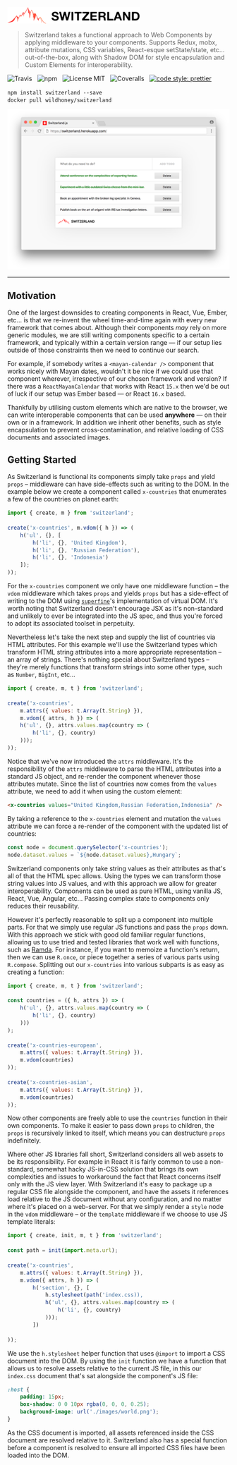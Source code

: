 <img src="media/logo.png" alt="Switzerland" width="300" />

> Switzerland takes a functional approach to Web Components by applying middleware to your components. Supports Redux, mobx, attribute mutations, CSS variables, React-esque setState/state, etc&hellip; out-of-the-box, along with Shadow DOM for style encapsulation and Custom Elements for interoperability.

![Travis](http://img.shields.io/travis/Wildhoney/Switzerland.svg?style=for-the-badge)
&nbsp;
![npm](http://img.shields.io/npm/v/switzerland.svg?style=for-the-badge)
&nbsp;
![License MIT](http://img.shields.io/badge/license-mit-lightgrey.svg?style=for-the-badge)
&nbsp;
![Coveralls](https://img.shields.io/coveralls/Wildhoney/Switzerland.svg?style=for-the-badge)
&nbsp;
[![code style: prettier](https://img.shields.io/badge/code_style-prettier-ff69b4.svg?style=for-the-badge)](https://github.com/prettier/prettier)

`npm install switzerland --save`
<br />
`docker pull wildhoney/switzerland`

![Screenshot](media/screenshot.png)

---

## Motivation

One of the largest downsides to creating components in React, Vue, Ember, etc... is that we re-invent the wheel time-and-time again with every new framework that comes about. Although their components _may_ rely on more generic modules, we are still writing components specific to a certain framework, and typically within a certain version range &mdash; if our setup lies outside of those constraints then we need to continue our search.

For example, if somebody writes a `<mayan-calendar />` component that works nicely with Mayan dates, wouldn't it be nice if we could use that component wherever, irrespective of our chosen framework and version? If there was a `ReactMayanCalendar` that works with React `15.x` then we'd be out of luck if our setup was Ember based &mdash; or React `16.x` based.

Thankfully by utilising custom elements which are native to the browser, we can write interoperable components that can be used **anywhere** &mdash; on their own or in a framework. In addition we inherit other benefits, such as style encapsulation to prevent cross-contamination, and relative loading of CSS documents and associated images.

## Getting Started

As Switzerland is functional its components simply take `props` and yield `props` &ndash; middleware can have side-effects such as writing to the DOM. In the example below we create a component called `x-countries` that enumerates a few of the countries on planet earth:

```javascript
import { create, m } from 'switzerland';

create('x-countries', m.vdom({ h }) => (
    h('ul', {}, [
        h('li', {}, 'United Kingdom'),
        h('li', {}, 'Russian Federation'),
        h('li', {}, 'Indonesia')
    ]);
));
```

For the `x-countries` component we only have one middleware function &ndash; the `vdom` middleware which takes `props` and yields `props` but has a side-effect of writing to the DOM using [`superfine`](https://github.com/jorgebucaran/superfine)'s implementation of virtual DOM. It's worth noting that Switzerland doesn't encourage JSX as it's non-standard and unlikely to ever be integrated into the JS spec, and thus you're forced to adopt its associated toolset in perpetuity.

Nevertheless let's take the next step and supply the list of countries via HTML attributes. For this example we'll use the Switzerland types which transform HTML string attributes into a more appropriate representation &ndash; an array of strings. There's nothing special about Switzerland types &ndash; they're merely functions that transform strings into some other type, such as `Number`, `BigInt`, etc...

```javascript
import { create, m, t } from 'switzerland';

create('x-countries',
    m.attrs({ values: t.Array(t.String) }),
    m.vdom({ attrs, h }) => (
    h('ul', {}, attrs.values.map(country => (
        h('li', {}, country)
    )));
));
```

Notice that we've now introduced the `attrs` middleware. It's the responsibility of the `attrs` middleware to parse the HTML attributes into a standard JS object, and re-render the component whenever those attributes mutate. Since the list of countries now comes from the `values` attribute, we need to add it when using the custom element:

```html
<x-countries values="United Kingdom,Russian Federation,Indonesia" />
```

By taking a reference to the `x-countries` element and mutation the `values` attribute we can force a re-render of the component with the updated list of countries:

```javascript
const node = document.querySelector('x-countries');
node.dataset.values = `${node.dataset.values},Hungary`;
```

Switzerland components only take string values as their attributes as that's all of that the HTML spec allows. Using the types we can transform those string values into JS values, and with this approach we allow for greater interoperability. Components can be used as pure HTML, using vanilla JS, React, Vue, Angular, etc... Passing complex state to components only reduces their reusability.

However it's perfectly reasonable to split up a component into multiple parts. For that we simply use regular JS functions and pass the `props` down. With this approach we stick with good old familiar regular functions, allowing us to use tried and tested libraries that work well with functions, such as [Ramda](http://ramdajs.com/). For instance, if you want to memoize a function's return, then we can use `R.once`, or piece together a series of various parts using `R.compose`. Splitting out our `x-countries` into various subparts is as easy as creating a function:

```javascript
import { create, m, t } from 'switzerland';

const countries = ({ h, attrs }) => (
    h('ul', {}, attrs.values.map(country => (
        h('li', {}, country)
    )))
);

create('x-countries-european',
    m.attrs({ values: t.Array(t.String) }),
    m.vdom(countries)
));

create('x-countries-asian',
    m.attrs({ values: t.Array(t.String) }),
    m.vdom(countries)
));
```

Now other components are freely able to use the `countries` function in their own components. To make it easier to pass down `props` to children, the `props` is recursively linked to itself, which means you can destructure `props` indefinitely.

Where other JS libraries fall short, Switzerland considers all web assets to be its responsibility. For example in React it is fairly common to use a non-standard, somewhat hacky JS-in-CSS solution that brings its own complexities and issues to workaround the fact that React concerns itself only with the JS view layer. With Switzerland it's easy to package up a regular CSS file alongside the component, and have the assets it references load relative to the JS document without any configuration, and no matter where it's placed on a web-server. For that we simply render a `style` node in the `vdom` middleware &ndash; or the `template` middleware if we choose to use JS template literals:

```javascript
import { create, init, m, t } from 'switzerland';

const path = init(import.meta.url);

create('x-countries',
    m.attrs({ values: t.Array(t.String) }),
    m.vdom({ attrs, h }) => (
        h('section', {}, [
            h.stylesheet(path('index.css)),
            h('ul', {}, attrs.values.map(country => (
                h('li', {}, country)
            )));
        ])

));
```

We use the `h.stylesheet` helper function that uses `@import` to import a CSS document into the DOM. By using the `init` function we have a function that allows us to resolve assets relative to the current JS file, in this our `index.css` document that's sat alongside the component's JS file:

```css
:host {
    padding: 15px;
    box-shadow: 0 0 10px rgba(0, 0, 0, 0.25);
    background-image: url('./images/world.png');
}
```

As the CSS document is imported, all assets referenced inside the CSS document are resolved relative to it. Switzerland also has a special function before a component is resolved to ensure all imported CSS files have been loaded into the DOM.
